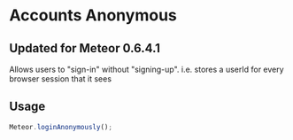 Accounts Anonymous
==================

## Updated for Meteor 0.6.4.1

Allows users to "sign-in" without "signing-up". 
i.e. stores a userId for every browser session that it sees

Usage
-----

```js
Meteor.loginAnonymously();
```